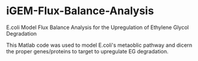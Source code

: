 # iGEM-Flux-Balance-Analysis
E.coli Model Flux Balance Analysis for the Upregulation of Ethylene Glycol Degradation

This Matlab code was used to model E.coli's metaoblic pathway and dicern the proper genes/proteins to target to upregulate EG degradation.
